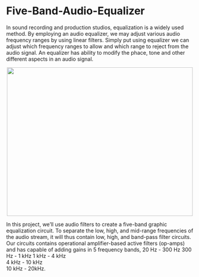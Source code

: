 # Five-Band-Audio-Equalizer
In sound recording and production studios, equalization is a widely used method. By employing an audio equalizer, we may adjust various audio frequency ranges by using linear filters. Simply put using equalizer we can adjust which frequency ranges to allow and which range to reject from the audio signal. An equalizer has ability to modify the phace,
tone and other different aspects in an audio signal.

<p align="center">
<img src="https://github.com/Moshintha20/Five-Band-Audio-Equalizer/assets/124574829/13d80db1-93dd-470e-b326-38b6df3cf771"  width="500" height="400">
</p>

In this project, we’ll use audio filters to create a
five-band graphic equalization circuit. To separate the
low, high, and mid-range frequencies of the audio
stream, it will thus contain low, high, and band-pass
filter circuits. Our circuits contains operational
amplifier-based active filters (op-amps) and has
capable of adding gains in 5 frequency bands, 
20 Hz - 300 Hz 
300 Hz - 1 kHz 
1 kHz - 4 kHz  
4 kHz - 10 kHz  
10 kHz - 20kHz.
